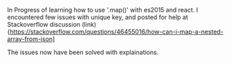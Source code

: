 
In Progress of learning how to use '.map()' with es2015 and react. I encountered few issues with unique key, and posted for help at Stackoverflow discussion (link){https://stackoverflow.com/questions/46455016/how-can-i-map-a-nested-array-from-json]

The issues now have been solved with explainations.

